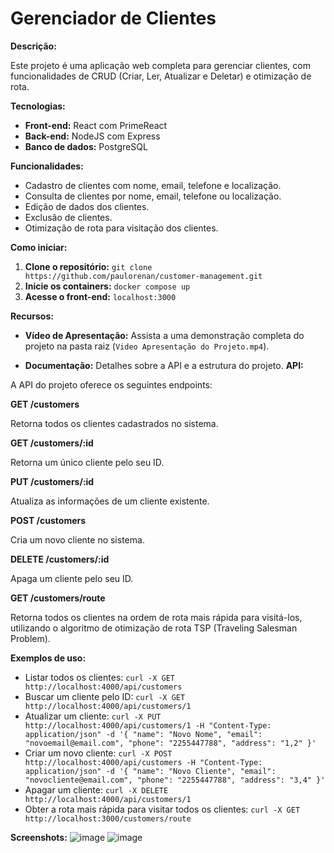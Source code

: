 # Gerenciador de Clientes

**Descrição:**

Este projeto é uma aplicação web completa para gerenciar clientes, com funcionalidades de CRUD (Criar, Ler, Atualizar e Deletar) e otimização de rota.

**Tecnologias:**

* **Front-end:** React com PrimeReact
* **Back-end:** NodeJS com Express
* **Banco de dados:** PostgreSQL

**Funcionalidades:**

* Cadastro de clientes com nome, email, telefone e localização.
* Consulta de clientes por nome, email, telefone ou localização.
* Edição de dados dos clientes.
* Exclusão de clientes.
* Otimização de rota para visitação dos clientes.

**Como iniciar:**

1. **Clone o repositório:** `git clone https://github.com/paulorenan/customer-management.git`
3. **Inicie os containers:** `docker compose up`
4. **Acesse o front-end:** `localhost:3000`

**Recursos:**

* **Vídeo de Apresentação:** Assista a uma demonstração completa do projeto na pasta raiz (`Video Apresentação do Projeto.mp4`).


* **Documentação:** Detalhes sobre a API e a estrutura do projeto.
**API:**

A API do projeto oferece os seguintes endpoints:

**GET /customers**

Retorna todos os clientes cadastrados no sistema.

**GET /customers/:id**

Retorna um único cliente pelo seu ID.

**PUT /customers/:id**

Atualiza as informações de um cliente existente.

**POST /customers**

Cria um novo cliente no sistema.

**DELETE /customers/:id**

Apaga um cliente pelo seu ID.

**GET /customers/route**

Retorna todos os clientes na ordem de rota mais rápida para visitá-los, utilizando o algoritmo de otimização de rota TSP (Traveling Salesman Problem).

**Exemplos de uso:**

* Listar todos os clientes: `curl -X GET http://localhost:4000/api/customers`
* Buscar um cliente pelo ID: `curl -X GET http://localhost:4000/api/customers/1`
* Atualizar um cliente: `curl -X PUT http://localhost:4000/api/customers/1 -H "Content-Type: application/json" -d '{ "name": "Novo Nome", "email": "novoemail@email.com", "phone": "2255447788", "address": "1,2" }'`
* Criar um novo cliente: `curl -X POST http://localhost:4000/api/customers -H "Content-Type: application/json" -d '{ "name": "Novo Cliente", "email": "novocliente@email.com", "phone": "2255447788", "address": "3,4" }'`
* Apagar um cliente: `curl -X DELETE http://localhost:4000/api/customers/1`
* Obter a rota mais rápida para visitar todos os clientes: `curl -X GET http://localhost:3000/customers/route`

**Screenshots:**
![image](https://github.com/paulorenan/customer-management/assets/85763550/6ab2bb2b-b4a1-451f-9dd8-9be681bcb4fe)
![image](https://github.com/paulorenan/customer-management/assets/85763550/a0e41d2b-a41e-46c4-9656-806fc6240aa8)



